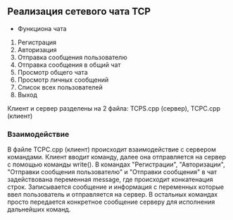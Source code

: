 ## Реализация сетевого чата TCP

* Функциона чата
1. Регистрация
2. Авторизация
3. Отправка сообщения пользователю
4. Отправка сообщения в общий чат
5. Просмотр общего чата
6. Просмотр личных сообщений
7. Список всех пользователей
8. Выход

Клиент и сервер разделены на 2 файла: TCPS.cpp (сервер), TCPC.cpp (клиент)

### Взаимодействие

В файле TCPC.cpp (клиент) происходит взаимодействие с сервером командами. Клиент вводит команду, далее она отправляется на сервер с помощью команды write().
В командах "Регистрации", "Авторизации", "Отправки сообщения пользователю" и "Отправки сообщения" в чат задействована переменная message, где происходит конкатенация строк. Записывается сообщение и информация с переменных которые ввел пользователь и отправляется на сервер.
В остальных командах просто передается конкретное сообщение серверу для исполнения дальнейших команд.



